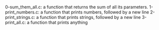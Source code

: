 0-sum_them_all.c: a function that returns the sum of all its parameters.
1-print_numbers.c: a function that prints numbers, followed by a new line
2-print_strings.c: a function that prints strings, followed by a new line
3-print_all.c: a function that prints anything
